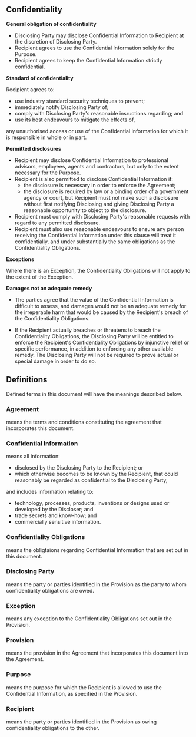 ## Confidentiality

**General obligation of confidentiality**

- Disclosing Party may disclose Confidential Information to Recipient at the discretion of Disclosing Party.
- Recipient agrees to use the Confidential Information solely for the Purpose.
- Recipient agrees to keep the Confidential Information strictly confidential.

**Standard of confidentiality**

Recipient agrees to:
- use industry standard security techniques to prevent;
- immediately notify Disclosing Party of;
- comply with Disclosing Party's reasonable insructions regarding; and
- use its best endeavours to mitigate the effects of,

any unauthorised access or use of the Confidential Information for which it is responsible in whole or in part.

**Permitted disclosures**

- Recipient may disclose Confidential Information to professional advisors, employees, agents and contractors, but only to the extent necessary for the Purpose.
- Recipient is also permitted to disclose Confidential Information if:
	- the disclosure is necessary in order to enforce the Agreement;
	- the disclosure is required by law or a binding order of a government agency or court, but
Recipient must not make such a disclosure without first notifying Disclosing and giving Disclosing Party a reasonable opportunity to object to the disclosure. 
- Recipient must comply with Disclosing Party's reasonable requests with regard to any permitted disclosure.
- Recipient must also use reasonable endeavours to ensure any person receiving the Confidential Information under this clause will treat it confidentially, and under substantially the same obligations as the Confidentiality Obligations.

**Exceptions**

Where there is an Exception, the Confidentiality Obligations will not apply to the extent of the Exception.

**Damages not an adequate remedy**

- The parties agree that the value of the Confidential Information is difficult to assess, and damages would not be an adequate remedy for the irreperable harm that would be caused by the Recipient's breach of the Confidentiality Obligations.

- If the Recipient actually breaches or threatens to breach the Confidentiality Obligations, the Disclosing Party will be entitled to enforce the Recipient's Confidentiality Obligations by injunctive relief or specific performance, in addition to enforcing any other available remedy. The Disclosing Party will not be required to prove actual or special damage in order to do so.

## Definitions
Defined terms in this document will have the meanings described below.

### Agreement
means the terms and conditions constituting the agreement that incorporates this document.

### Confidential Information
means all information:
- disclosed by the Disclosing Party to the Recipient; or 
- which otherwise becomes to be known by the Recipient, 
that could reasonably be regarded as confidential to the Disclosing Party,

and includes information relating to:
- technology, processes, products, inventions or designs used or developed by the Discloser; and 
- trade secrets and know-how; and 
- commercially sensitive information.

### Confidentiality Obligations
means the obligtaions regarding Confidential Information that are set out in this document.

### Disclosing Party
means the party or parties identified in the Provision as the party to whom confidentiality obligations are owed.

### Exception
means any exception to the Confidentiality Obligations set out in the Provision.

### Provision
means the provision in the Agreement that incorporates this document into the Agreement.

### Purpose
means the purpose for which the Recipient is allowed to use the Confidential Information, as specified in the Provision.

### Recipient
means the party or parties identified in the Provision as owing confidentiality obligations to the other.

